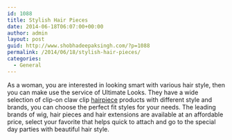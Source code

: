 ```yaml
---
id: 1088
title: Stylish Hair Pieces
date: 2014-06-18T06:07:00+00:00
author: admin
layout: post
guid: http://www.shobhadeepaksingh.com/?p=1088
permalink: /2014/06/18/stylish-hair-pieces/
categories:
  - General
---
```

As a woman, you are interested in looking smart with various hair style, then you can make use the service of Ultimate Looks. They have a wide selection of clip-on claw clip [hairpiece](http://www.ultimatelooks.com/hairpiecelistingpages/clawcliphairpieces1.htm) products with different style and brands, you can choose the perfect fit styles for your needs. The leading brands of wig, hair pieces and hair extensions are available at an affordable price, select your favorite that helps quick to attach and go to the special day parties with beautiful hair style.
